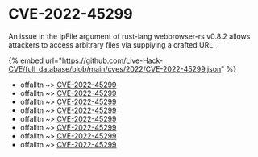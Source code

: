 # CVE-2022-45299

An issue in the IpFile argument of rust-lang webbrowser-rs v0.8.2 allows attackers to access arbitrary files via supplying a crafted URL.

{% embed url="https://github.com/Live-Hack-CVE/full_database/blob/main/cves/2022/CVE-2022-45299.json" %}


* offalltn ~> [CVE-2022-45299](https://www.alice-snow.ru/2022/database/cve-2022-45299/cve-2022-45299-offalltn)
* offalltn ~> [CVE-2022-45299](https://www.alice-snow.ru/2022/database/cve-2022-45299/cve-2022-45299-offalltn)
* offalltn ~> [CVE-2022-45299](https://www.alice-snow.ru/2022/database/cve-2022-45299/cve-2022-45299-offalltn)
* offalltn ~> [CVE-2022-45299](https://www.alice-snow.ru/2022/database/cve-2022-45299/cve-2022-45299-offalltn)
* offalltn ~> [CVE-2022-45299](https://www.alice-snow.ru/2022/database/cve-2022-45299/cve-2022-45299-offalltn)
* offalltn ~> [CVE-2022-45299](https://www.alice-snow.ru/2022/database/cve-2022-45299/cve-2022-45299-offalltn)
* offalltn ~> [CVE-2022-45299](https://www.alice-snow.ru/2022/database/cve-2022-45299/cve-2022-45299-offalltn)
* offalltn ~> [CVE-2022-45299](https://www.alice-snow.ru/2022/database/cve-2022-45299/cve-2022-45299-offalltn)
